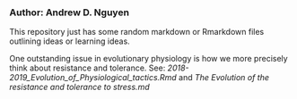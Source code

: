 ### Author: Andrew D. Nguyen



This repository just has some random markdown or Rmarkdown files outlining ideas or learning ideas. 



One outstanding issue in evolutionary physiology is how we more precisely think about resistance and tolerance. See: *2018-2019_Evolution_of_Physiological_tactics.Rmd* and *The Evolution of the resistance and tolerance to stress.md*



